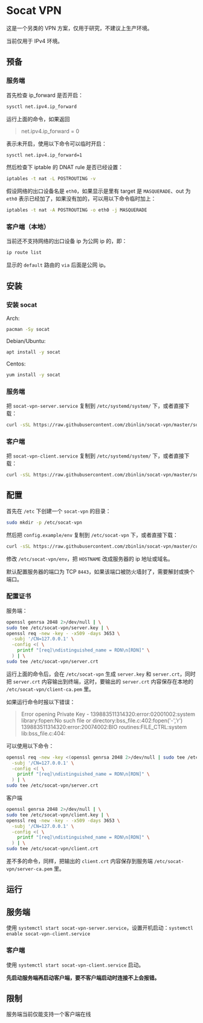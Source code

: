 # Socat VPN

这是一个另类的 VPN 方案，仅用于研究，不建议上生产环境。

当前仅用于 IPv4 环境。

## 预备

### 服务端

首先检查 ip_forward 是否开启：

```bash
sysctl net.ipv4.ip_forward
```

运行上面的命令，如果返回

> net.ipv4.ip_forward = 0

表示未开启，使用以下命令可以临时开启：

```bash
sysctl net.ipv4.ip_forward=1
```

然后检查下 iptable 的 DNAT rule 是否已经设置：

```bash
iptables -t nat -L POSTROUTING -v
```

假设网络的出口设备名是 `eth0`，如果显示是里有 target 是 `MASQUERADE`、out 为 `eth0` 表示已经加了，如果没有加的，可以用以下命令临时加上：

```bash
iptables -t nat -A POSTROUTING -o eth0 -j MASQUERADE
```

### 客户端（本地）

当前还不支持网络的出口设备 ip 为公网 ip 的，即：

```bash
ip route list
```

显示的 `default` 路由的 `via` 后面是公网 ip。


## 安装

### 安装 socat

Arch:

```bash
pacman -Sy socat
```

Debian/Ubuntu:

```bash
apt install -y socat
```

Centos:

```bash
yum install -y socat
```

### 服务端

把 `socat-vpn-server.service` 复制到 `/etc/systemd/system/` 下，或者直接下载：

```bash
curl -sSL https://raw.githubusercontent.com/zbinlin/socat-vpn/master/socat-vpn-server.service | sudo tee /etc/systemd/system/socat-vpn-server.service >/dev/null
```

### 客户端

把 `socat-vpn-client.service` 复制到 `/etc/systemd/system/` 下，或者直接下载：

```bash
curl -sSL https://raw.githubusercontent.com/zbinlin/socat-vpn/master/socat-vpn-client.service | sudo tee /etc/systemd/system/socat-vpn-client.service >/dev/null
```

## 配置

首先在 `/etc` 下创建一个 `socat-vpn` 的目录：

```bash
sudo mkdir -p /etc/socat-vpn
```

然后把 `config.example/env` 复制到 `/etc/socat-vpn` 下，或者直接下载：

```bash
curl -sSL https://raw.githubusercontent.com/zbinlin/socat-vpn/master/config.example/env | sudo tee /etc/socat-vpn/env >/dev/null
```

修改 `/etc/socat-vpn/env`，把 `HOSTNAME` 改成服务器的 ip 地址或域名。

默认配置服务器的端口为 TCP `8443`，如果该端口被防火墙封了，需要解封或换个端口。

### 配置证书

服务端：

```bash
openssl genrsa 2048 2>/dev/null | \
sudo tee /etc/socat-vpn/server.key | \
openssl req -new -key - -x509 -days 3653 \
  -subj '/CN=127.0.0.1' \
  -config <( \
    printf "[req]\ndistinguished_name = RDN\n[RDN]" \
  ) | \
sudo tee /etc/socat-vpn/server.crt
```

运行上面的命令后，会在 `/etc/socat-vpn` 生成 `server.key` 和 `server.crt`，同时把 `server.crt` 内容输出到终端，这时，要输出的 `server.crt` 内容保存在本地的 `/etc/socat-vpn/client-ca.pem` 里。

如果运行命令时报以下错误：

>Error opening Private Key -
>139883511314320:error:02001002:system library:fopen:No such file or directory:bss_file.c:402:fopen('-','r')
>139883511314320:error:20074002:BIO routines:FILE_CTRL:system lib:bss_file.c:404:

可以使用以下命令：

```bash
openssl req -new -key <(openssl genrsa 2048 2>/dev/null | sudo tee /etc/socat-vpn/server.key) -x509 -days 3653 \
  -subj '/CN=127.0.0.1' \
  -config <( \
    printf "[req]\ndistinguished_name = RDN\n[RDN]" \
  ) | \
sudo tee /etc/socat-vpn/server.crt
```


客户端

```bash
openssl genrsa 2048 2>/dev/null | \
sudo tee /etc/socat-vpn/client.key | \
openssl req -new -key - -x509 -days 3653 \
  -subj '/CN=127.0.0.1' \
  -config <( \
    printf "[req]\ndistinguished_name = RDN\n[RDN]" \
  ) | \
sudo tee /etc/socat-vpn/client.crt
```

差不多的命令，同样，把输出的 `client.crt` 内容保存到服务端 `/etc/socat-vpn/server-ca.pem` 里。


## 运行

## 服务端

使用 `systemctl start socat-vpn-server.service`，设置开机启动：`systemctl enable socat-vpn-client.service`

### 客户端

使用 `systemctl start socat-vpn-client.service` 启动。


**先启动服务端再启动客户端，要不客户端启动时连接不上会报错。**


## 限制

服务端当前仅能支持一个客户端在线
